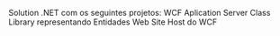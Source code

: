 Solution .NET com os seguintes projetos:
WCF Aplication Server
Class Library representando Entidades
Web Site Host do WCF
